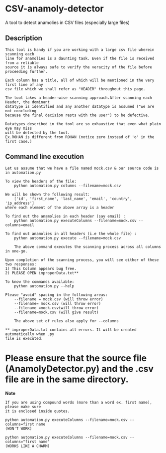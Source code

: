 <h1>CSV-anamoly-detector </h1>
	A tool to detect anamolies in CSV files (especially large files)

<h2> Description </h2>

	This tool is handy if you are working with a large csv file wherein scanning each
	line for anamolies is a daunting task. Even if the file is received from a reliable
	source it is always safe to verify the veracity of the file before proceeding further.

	Each column has a title, all of which will be mentioned in the very first line of any 
	csv file which we shall refer as "HEADER" throughout this page.

	The tool takes a header-wise scanning approach.After scanning each Header, the dominant
	datatype is identified and any another datatype is assumed ("we are not concluding 
	because the final decision rests with the user") to be defective. 

	Datatypes described in the tool are so exhaustive that even what plain eye may miss 
	will be detected by the tool.
	Ex.R0HAN is different from ROHAN (notice zero instead of 'o' in the first case.)


<h2> Command line execution </h2>

	Let us assume that we have a file named mock.csv & our source code is in automation.py
	
	To view the headers of the file:	
		python automation.py columns --filename=mock.csv

	We will be shown the following result:
		['id', 'first_name', 'last_name', 'email', 'country', 'ip_address']
	where each element of the above array is a header
	
	To find out the anamolies in each header (say email) :
		python automation.py executeColumns --filename=mock.csv --columns=email

	To find out anamolies in all headers (i.e the whole file) :
		python automation.py execute --filename=mock.csv

		The above command executes the scanning process across all columns in one-go.

	Upon completion of the scanning process, you will see either of these two responses:
	1) This Column appears bug free.
	2) PLEASE OPEN improperData.txt** 

	To know the commands available:
		python automation.py --help

	Please "avoid" spacing in the following areas:
		--filename = mock.csv (will throw error)
		--filename= mock.csv (will throw error)
		--filename =mock.csv(will throw error)
		--filename=mock.csv (will give result)

		The above set of rules also apply for --columns

	** improperData.txt contains all errors. It will be created automatically when .py
	file is executed.

<h1> Please ensure that the source file (AnamolyDetector.py) and the .csv file are in the 
same directory. </h1>

<b> Note </b>

	If you are using compound words (more than a word ex. first name), please make sure 
	it is enclosed inside quotes.

	python automation.py executeColumns --filename=mock.csv --columns=first name 
	(WON'T WORK)

	python automation.py executeColumns --filename=mock.csv --columns="first name" 
	(WORKS LIKE A CHARM)